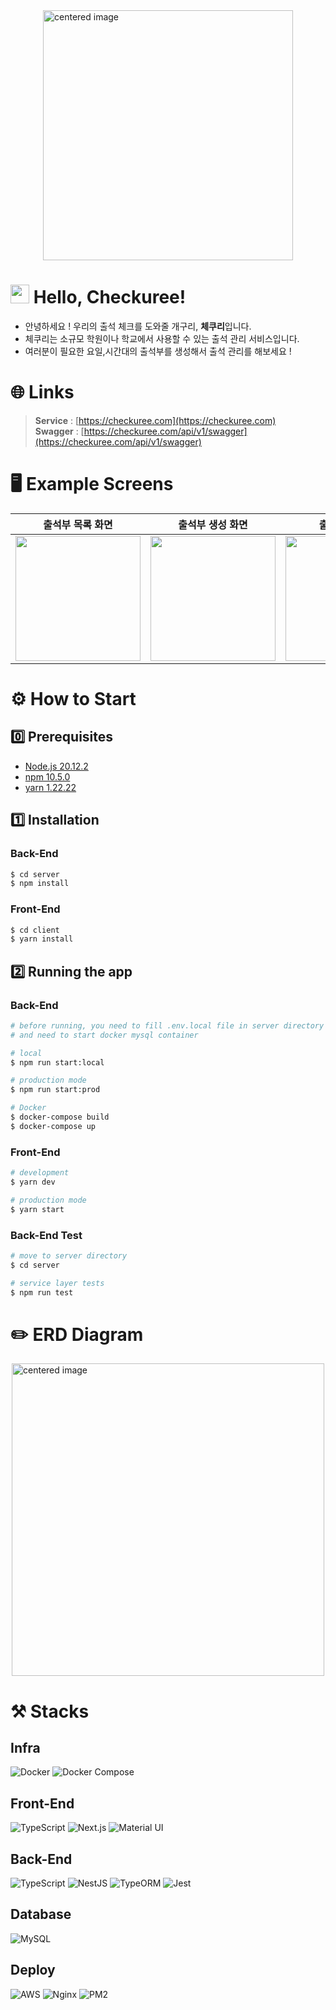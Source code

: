 <div style="display: flex; justify-content: center; align-items: center;">
    <img width="400" alt="centered image" src="https://github.com/FewMercy/checkuree/assets/117077999/16dba1e9-cac3-4db3-b831-3f9bc02ba38c">
</div>


# <img src="https://github.com/FewMercy/checkuree/assets/117077999/62db60ab-a7bd-410d-88de-553b82ba45fa" width="30"/> Hello, Checkuree!
* 안녕하세요 ! 우리의 출석 체크를 도와줄 개구리, **체쿠리**입니다.
* 체쿠리는 소규모 학원이나 학교에서 사용할 수 있는 출석 관리 서비스입니다.
* 여러분이 필요한 요일,시간대의 출석부를 생성해서 출석 관리를 해보세요 !

# 🌐 Links
> **Service** : [https://checkuree.com](https://checkuree.com) <br>
> **Swagger** : [https://checkuree.com/api/v1/swagger](https://checkuree.com/api/v1/swagger) <br>

# 🖥️ Example Screens
|                                                             출석부 목록 화면                                                             |                                                             출석부 생성 화면                                                             |                                                             출석체크 화면                                                              |                                                                                                               
|:---------------------------------------------------------------------------------------------------------------------------------:|:---------------------------------------------------------------------------------------------------------------------------------:|:--------------------------------------------------------------------------------------------------------------------------------:| 
| <img width="200px" src="https://github.com/FewMercy/checkuree/assets/117077999/3e8bb321-bed5-405f-a631-6ad1c66e4f01" /> | <img width="200px" src="https://github.com/FewMercy/checkuree/assets/117077999/92a62623-e2e7-429b-9542-7ffb4e33d1ec" /> | <img width="200px" src="https://github.com/FewMercy/checkuree/assets/117077999/7242233f-0363-46fb-bc10-b49fa805710d"/> |

# ⚙️ How to Start
## 0️⃣ Prerequisites
* [Node.js 20.12.2](https://nodejs.org/en/download/package-manager/)
* [npm 10.5.0](https://www.npmjs.com/package/npm/v/10.5.2)
* [yarn 1.22.22](https://www.npmjs.com/package/yarn)
## 1️⃣ Installation
### Back-End
```bash       
$ cd server
$ npm install
```
### Front-End
```bash       
$ cd client
$ yarn install
```

## 2️⃣ Running the app

### Back-End
```bash
# before running, you need to fill .env.local file in server directory
# and need to start docker mysql container

# local
$ npm run start:local

# production mode
$ npm run start:prod

# Docker
$ docker-compose build
$ docker-compose up
```
### Front-End
```bash
# development
$ yarn dev

# production mode
$ yarn start
```

### Back-End Test
```bash
# move to server directory
$ cd server

# service layer tests
$ npm run test
```

# ✏️ ERD Diagram
<div style="display: flex; justify-content: center; align-items: center;">
    <img width="500" alt="centered image" src="https://github.com/FewMercy/checkuree/assets/117077999/9d23cbc9-33a0-4850-8ed3-787f0519695e">
</div>

# ⚒️ Stacks
## Infra
![Docker](https://img.shields.io/badge/Docker-2496ED?style=for-the-badge&logo=Docker&logoColor=white)
![Docker Compose](https://img.shields.io/badge/Docker%20Compose-2496ED?style=for-the-badge&logo=Docker&logoColor=white)
## Front-End
![TypeScript](https://img.shields.io/badge/TypeScript-3178C6?style=for-the-badge&logo=TypeScript&logoColor=white)
![Next.js](https://img.shields.io/badge/Next.js-000000?style=for-the-badge&logo=Next.js&logoColor=white)
![Material UI](https://img.shields.io/badge/Material%20UI-007FFF?style=for-the-badge&logo=MUI&logoColor=white)
## Back-End
![TypeScript](https://img.shields.io/badge/TypeScript-3178C6?style=for-the-badge&logo=TypeScript&logoColor=white)
![NestJS](https://img.shields.io/badge/NestJS-E0234E?style=for-the-badge&logo=NestJS&logoColor=white)
![TypeORM](https://img.shields.io/badge/TypeORM-F37626?style=for-the-badge&logo=TypeORM&logoColor=white)
![Jest](https://img.shields.io/badge/Jest-C21325?style=for-the-badge&logo=Jest&logoColor=white)
## Database
![MySQL](https://img.shields.io/badge/MySQL-4479A1?style=for-the-badge&logo=MySQL&logoColor=white)
## Deploy
![AWS](https://img.shields.io/badge/AWS-232F3E?style=for-the-badge&logo=AmazonAWS&logoColor=white)
![Nginx](https://img.shields.io/badge/Nginx-269539?style=for-the-badge&logo=Nginx&logoColor=white)
![PM2](https://img.shields.io/badge/PM2-2B037A?style=for-the-badge&logo=PM2&logoColor=white)
